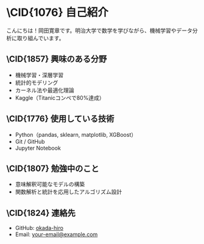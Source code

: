 # \CID{1076} 自己紹介

こんにちは！岡田寛章です。明治大学で数学を学びながら、機械学習やデータ分析に取り組んでいます。

## \CID{1857} 興味のある分野
- 機械学習・深層学習
- 統計的モデリング
- カーネル法や最適化理論
- Kaggle（Titanicコンペで80%達成）

## \CID{1776} 使用している技術
- Python（pandas, sklearn, matplotlib, XGBoost）
- Git / GitHub
- Jupyter Notebook

## \CID{1807} 勉強中のこと
- 意味解釈可能なモデルの構築
- 関数解析と統計を応用したアルゴリズム設計

## \CID{1824} 連絡先
- GitHub: [okada-hiro](https://github.com/okada-hiro)
- Email: your-email@example.com
